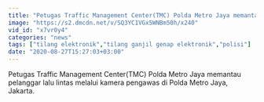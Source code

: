 ```yaml
---
title: "Petugas Traffic Management Center(TMC) Polda Metro Jaya memantau pelanggar lalu lintas melalui kamera pengawas di Polda Metro Jaya, Jakarta."
image: "https://s2.dmcdn.net/v/SQ3YC1VGx5WNBm50h/x240"
vid_id: "x7vr0y4"
categories: "news"
tags: ["tilang elektronik","tilang ganjil genap elektronik","polisi"]
date: "2020-08-27T15:27:03+03:00"
---
```

Petugas Traffic Management Center(TMC) Polda Metro Jaya memantau pelanggar lalu lintas melalui kamera pengawas di Polda Metro Jaya, Jakarta.
